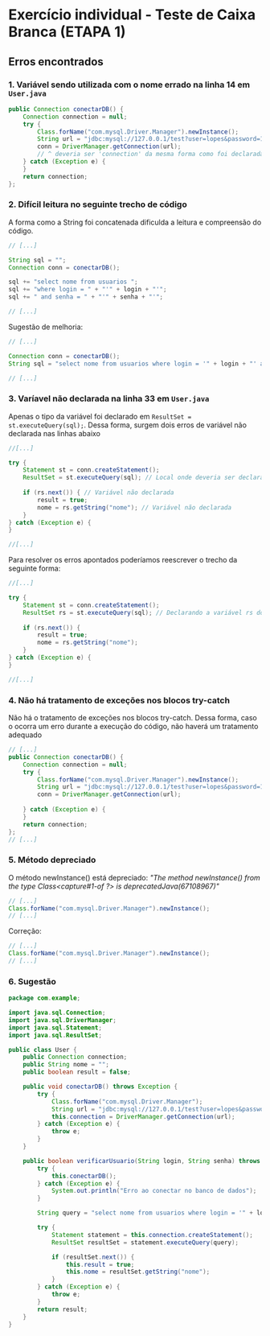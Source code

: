 # Exercício individual - Teste de Caixa Branca (ETAPA 1)

## Erros encontrados

### 1. Variável sendo utilizada com o nome errado na linha 14 em `User.java`

````java
public Connection conectarDB() {
    Connection connection = null;
    try {
        Class.forName("com.mysql.Driver.Manager").newInstance();
        String url = "jdbc:mysql://127.0.0.1/test?user=lopes&password=123";
        conn = DriverManager.getConnection(url);
        // ^ deveria ser 'connection' da mesma forma como foi declarada
    } catch (Exception e) {
    }
    return connection;
};
````

### 2. Difícil leitura no seguinte trecho de código

A forma como a String foi concatenada dificulda a leitura e compreensão do código.

````java
// [...]

String sql = "";
Connection conn = conectarDB();

sql += "select nome from usuarios ";
sql += "where login = " + "'" + login + "'";
sql += " and senha = " + "'" + senha + "'";

// [...]
````

Sugestão de melhoria:

````java
// [...]

Connection conn = conectarDB();
String sql = "select nome from usuarios where login = '" + login + "' and senha = '" + senha + "'";

// [...]
````

### 3. Varíavel não declarada na linha 33 em `User.java`

Apenas o tipo da variável foi declarado em `ResultSet = st.executeQuery(sql);`. Dessa forma, surgem dois erros de variável não declarada nas linhas abaixo

````java
//[...]

try {
    Statement st = conn.createStatement();
    ResultSet = st.executeQuery(sql); // Local onde deveria ser declarada a variável
    
    if (rs.next()) { // Variável não declarada 
        result = true;
        nome = rs.getString("nome"); // Variável não declarada
    }
} catch (Exception e) {
}

//[...]
````

Para resolver os erros apontados poderíamos reescrever o trecho da seguinte forma:

````java
//[...]

try {
    Statement st = conn.createStatement();
    ResultSet rs = st.executeQuery(sql); // Declarando a variável rs do tipo ResultSet
    
    if (rs.next()) {
        result = true;
        nome = rs.getString("nome");
    }
} catch (Exception e) {
}

//[...]
````

### 4. Não há tratamento de exceções nos blocos try-catch

Não há o tratamento de exceções nos blocos try-catch. Dessa forma, caso o ocorra um erro durante a execução do código, não haverá um tratamento adequado

````java
// [...]
public Connection conectarDB() {
    Connection connection = null;
    try {
        Class.forName("com.mysql.Driver.Manager").newInstance();
        String url = "jdbc:mysql://127.0.0.1/test?user=lopes&password=123";
        conn = DriverManager.getConnection(url);
        
    } catch (Exception e) {
    }
    return connection;
};
// [...]
````

### 5. Método depreciado

O método newInstance() está depreciado: _"The method newInstance() from the type Class<capture#1-of ?> is deprecatedJava(67108967)"_

````java
// [...]
Class.forName("com.mysql.Driver.Manager").newInstance();
// [...]
````

Correção:

````java
// [...]
Class.forName("com.mysql.Driver.Manager").newInstance();
// [...]
````

### 6. Sugestão

````java
package com.example;

import java.sql.Connection;
import java.sql.DriverManager;
import java.sql.Statement;
import java.sql.ResultSet;

public class User {
    public Connection connection;
    public String nome = "";
    public boolean result = false;

    public void conectarDB() throws Exception {
        try {
            Class.forName("com.mysql.Driver.Manager");
            String url = "jdbc:mysql://127.0.0.1/test?user=lopes&password=123";
            this.connection = DriverManager.getConnection(url);
        } catch (Exception e) {
            throw e;
        }
    }

    public boolean verificarUsuario(String login, String senha) throws Exception {
        try {
            this.conectarDB();
        } catch (Exception e) {
            System.out.println("Erro ao conectar no banco de dados");
        }

        String query = "select nome from usuarios where login = '" + login + "' and senha = '" + senha + "'";

        try {
            Statement statement = this.connection.createStatement();
            ResultSet resultSet = statement.executeQuery(query);

            if (resultSet.next()) {
                this.result = true;
                this.nome = resultSet.getString("nome");
            }
        } catch (Exception e) {
            throw e;
        }
        return result;
    }
}
````
